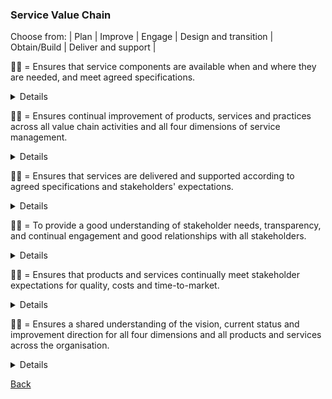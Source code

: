 ### Service Value Chain

Choose from: | Plan | Improve | Engage | Design and transition | Obtain/Build | Deliver and support |

:man_shrugging: = Ensures that service components are available when and where they are needed, and meet agreed specifications.
<details>
Obtain/Build = Ensures that service components are available when and where they are needed, and meet agreed specifications.
</details>

:woman_shrugging: = Ensures continual improvement of products, services and practices across all value chain activities and all four dimensions of service management.
<details>
Improve = Ensures continual improvement of products, services and practices across all value chain activities and all four dimensions of service management.
</details>

:man_shrugging: = Ensures that services are delivered and supported according to agreed specifications and stakeholders' expectations.
<details>
Deliver and Support = Ensures that services are delivered and supported according to agreed specifications and stakeholders' expectations.
</details>

:woman_shrugging: = To provide a good understanding of stakeholder needs, transparency, and continual engagement and good relationships with all stakeholders.
<details>
Engage = To provide a good understanding of stakeholder needs, transparency, and continual engagement and good relationships with all stakeholders.
</details>

:man_shrugging: = Ensures that products and services continually meet stakeholder expectations for quality, costs and time-to-market.
<details>
Design and Transition = Ensures that products and services continually meet stakeholder expectations for quality, costs and time-to-market.
</details>

:woman_shrugging: = Ensures a shared understanding of the vision, current status and improvement direction for all four dimensions and all products and services across the organisation.
<details>
Plan = Ensures a shared understanding of the vision, current status and improvement direction for all four dimensions and all products and services across the organisation.
</details>

[Back](README.md)

